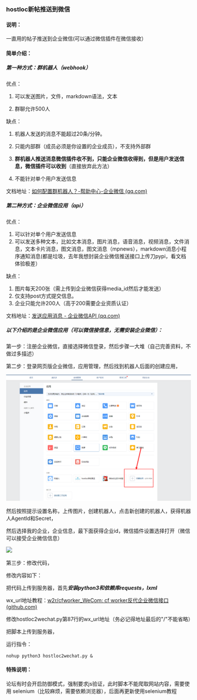 ### hostloc新帖推送到微信



#### 说明：

一直用的帖子推送到企业微信(可以通过微信插件在微信接收）

#### 简单介绍：

##### 第一种方式：群机器人（webhook）

优点：

1. 可以发送图片，文件，markdown语法，文本

2. 群聊允许500人

缺点：

1. 机器人发送的消息不能超过20条/分钟。

2. 只能内部群（成员必须是你设置的企业成员），不支持外部群

3. **群机器人推送消息微信插件收不到，只能企业微信收得到，但是用户发送信息，微信插件可以收到**（直接放弃此方法）

4. 不能针对单个用户发送信息

文档地址：[如何配置群机器人？-帮助中心-企业微信 (qq.com)](https://work.weixin.qq.com/help?doc_id=13376)



##### 第二种方式：企业微信应用（api）

优点：

1. 可以针对单个用户发送信息
2. 可以发送多种文本，比如文本消息，图片消息，语音消息，视频消息，文件消息，文本卡片消息，图文消息，图文消息（mpnews），markdown消息小程序通知消息(都是垃圾，去年我想封装企业微信推送接口上传刀pypi，看文档体验极差）

缺点：

1. 图片每天200张（需上传到企业微信获得media_id然后才能发送）
2. 仅支持post方式提交信息。
3. 企业只能允许200人（高于200需要企业资质认证）

文档地址：[发送应用消息 - 企业微信API (qq.com)](https://work.weixin.qq.com/api/doc/90000/90135/90250)

##### 以下介绍的是企业微信应用（可以微信接信息，无需安装企业微信）： 

第一步：注册企业微信，直接选择微信登录，然后步骤一大堆（自己完善资料，不做过多描述）

第二步：登录网页版企业微信，应用管理，然后找到机器人后面的创建应用，

![](./1.png)

然后按照提示设置名称，上传图片，创建机器人，点击新创建的机器人，获得机器人AgentId和Secret，

然后选择我的企业，企业信息，最下面获得企业id，微信插件设置选择打开（微信可以接受企业微信信息）

 



![](https://s3.ax1x.com/2021/02/09/yafmpF.png)




第三步：修改代码，

修改内容如下：

把代码上传到服务器，首先***安装python3和依赖库requests，lxml***

wx_url地址教程：[w2r/cfworker_WeCom: cf worker反代企业微信接口 (github.com)](https://github.com/w2r/cfworker_WeCom)

修改hostloc2wechat.py第87行的wx_url地址（务必记得地址最后的"/"不能省略）

把脚本上传到服务器，

运行指令： 

~~~
nohup python3 hostloc2wechat.py &
~~~

#### 特殊说明：

​	论坛有时会开启防御模式，强制要求js验证，此时脚本不能爬取网站内容，需要使用 selenium（比较麻烦，需要依赖浏览器），后面再更新使用selenium教程

